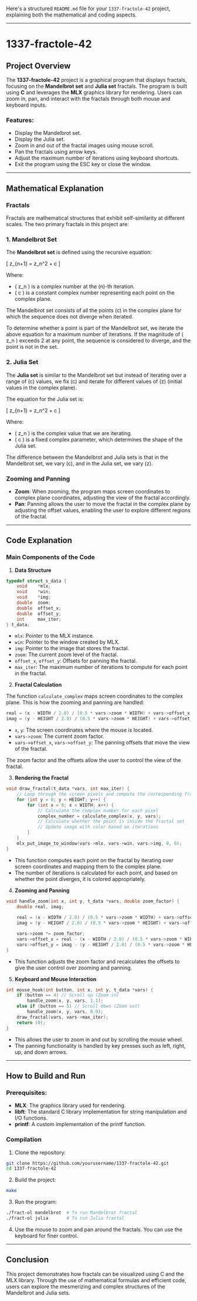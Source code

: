 Here's a structured `README.md` file for your `1337-fractole-42` project, explaining both the mathematical and coding aspects.

---

# 1337-fractole-42

## Project Overview

The **1337-fractole-42** project is a graphical program that displays fractals, focusing on the **Mandelbrot set** and **Julia set** fractals. The program is built using **C** and leverages the **MLX** graphics library for rendering. Users can zoom in, pan, and interact with the fractals through both mouse and keyboard inputs.

### Features:
- Display the Mandelbrot set.
- Display the Julia set.
- Zoom in and out of the fractal images using mouse scroll.
- Pan the fractals using arrow keys.
- Adjust the maximum number of iterations using keyboard shortcuts.
- Exit the program using the ESC key or close the window.

---

## Mathematical Explanation

### Fractals

Fractals are mathematical structures that exhibit self-similarity at different scales. The two primary fractals in this project are:

### 1. **Mandelbrot Set**

The **Mandelbrot set** is defined using the recursive equation:

\[
z_{n+1} = z_n^2 + c
\]

Where:
- \( z_n \) is a complex number at the \(n\)-th iteration.
- \( c \) is a constant complex number representing each point on the complex plane.

The Mandelbrot set consists of all the points \(c\) in the complex plane for which the sequence does not diverge when iterated.

To determine whether a point is part of the Mandelbrot set, we iterate the above equation for a maximum number of iterations. If the magnitude of \( z_n \) exceeds 2 at any point, the sequence is considered to diverge, and the point is not in the set.

### 2. **Julia Set**

The **Julia set** is similar to the Mandelbrot set but instead of iterating over a range of \(c\) values, we fix \(c\) and iterate for different values of \(z\) (initial values in the complex plane).

The equation for the Julia set is:

\[
z_{n+1} = z_n^2 + c
\]

Where:
- \( z_n \) is the complex value that we are iterating.
- \( c \) is a fixed complex parameter, which determines the shape of the Julia set.

The difference between the Mandelbrot and Julia sets is that in the Mandelbrot set, we vary \(c\), and in the Julia set, we vary \(z\).

### Zooming and Panning

- **Zoom**: When zooming, the program maps screen coordinates to complex plane coordinates, adjusting the view of the fractal accordingly.
- **Pan**: Panning allows the user to move the fractal in the complex plane by adjusting the offset values, enabling the user to explore different regions of the fractal.

---

## Code Explanation

### Main Components of the Code

1. **Data Structure**

```c
typedef struct s_data {
    void    *mlx;
    void    *win;
    void    *img;
    double  zoom;
    double  offset_x;
    double  offset_y;
    int     max_iter;
} t_data;
```

- `mlx`: Pointer to the MLX instance.
- `win`: Pointer to the window created by MLX.
- `img`: Pointer to the image that stores the fractal.
- `zoom`: The current zoom level of the fractal.
- `offset_x`, `offset_y`: Offsets for panning the fractal.
- `max_iter`: The maximum number of iterations to compute for each point in the fractal.

2. **Fractal Calculation**

The function `calculate_complex` maps screen coordinates to the complex plane. This is how the zooming and panning are handled:

```c
real = (x - WIDTH / 2.0) / (0.5 * vars->zoom * WIDTH) + vars->offset_x;
imag = (y - HEIGHT / 2.0) / (0.5 * vars->zoom * HEIGHT) + vars->offset_y;
```

- `x`, `y`: The screen coordinates where the mouse is located.
- `vars->zoom`: The current zoom factor.
- `vars->offset_x`, `vars->offset_y`: The panning offsets that move the view of the fractal.

The zoom factor and the offsets allow the user to control the view of the fractal.

3. **Rendering the Fractal**

```c
void draw_fractal(t_data *vars, int max_iter) {
    // Loop through the screen pixels and compute the corresponding fractal values
    for (int y = 0; y < HEIGHT; y++) {
        for (int x = 0; x < WIDTH; x++) {
            // Calculate the complex number for each pixel
            complex_number = calculate_complex(x, y, vars);
            // Calculate whether the point is inside the fractal set
            // Update image with color based on iterations
        }
    }
    mlx_put_image_to_window(vars->mlx, vars->win, vars->img, 0, 0);
}
```

- This function computes each point on the fractal by iterating over screen coordinates and mapping them to the complex plane.
- The number of iterations is calculated for each point, and based on whether the point diverges, it is colored appropriately.

4. **Zooming and Panning**

```c
void handle_zoom(int x, int y, t_data *vars, double zoom_factor) {
    double real, imag;
    
    real = (x - WIDTH / 2.0) / (0.5 * vars->zoom * WIDTH) + vars->offset_x;
    imag = (y - HEIGHT / 2.0) / (0.5 * vars->zoom * HEIGHT) + vars->offset_y;

    vars->zoom *= zoom_factor;
    vars->offset_x = real - (x - WIDTH / 2.0) / (0.5 * vars->zoom * WIDTH);
    vars->offset_y = imag - (y - HEIGHT / 2.0) / (0.5 * vars->zoom * HEIGHT);
}
```

- This function adjusts the zoom factor and recalculates the offsets to give the user control over zooming and panning.
  
5. **Keyboard and Mouse Interaction**

```c
int mouse_hook(int button, int x, int y, t_data *vars) {
    if (button == 4) // Scroll up (Zoom in)
        handle_zoom(x, y, vars, 1.1);
    else if (button == 5) // Scroll down (Zoom out)
        handle_zoom(x, y, vars, 0.9);
    draw_fractal(vars, vars->max_iter);
    return (0);
}
```

- This allows the user to zoom in and out by scrolling the mouse wheel.
- The panning functionality is handled by key presses such as left, right, up, and down arrows.

---

## How to Build and Run

### Prerequisites:
- **MLX**: The graphics library used for rendering.
- **libft**: The standard C library implementation for string manipulation and I/O functions.
- **printf**: A custom implementation of the printf function.

### Compilation

1. Clone the repository:
```bash
git clone https://github.com/yourusername/1337-fractole-42.git
cd 1337-fractole-42
```

2. Build the project:
```bash
make
```

3. Run the program:
```bash
./fract-ol mandelbrot  # To run Mandelbrot fractal
./fract-ol julia       # To run Julia fractal
```

4. Use the mouse to zoom and pan around the fractals. You can use the keyboard for finer control.

---

## Conclusion

This project demonstrates how fractals can be visualized using C and the MLX library. Through the use of mathematical formulas and efficient code, users can explore the mesmerizing and complex structures of the Mandelbrot and Julia sets.